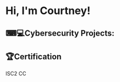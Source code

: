 <h1>Hi, I'm Courtney! </h1>

<h2>⌨💻Cybersecurity Projects: </h2> 

<h2>🏆Certification </h2>
ISC2 CC
